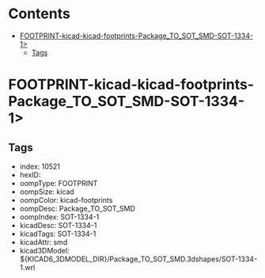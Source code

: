 



Contents
========

* [FOOTPRINT-kicad-kicad-footprints-Package_TO_SOT_SMD-SOT-1334-1>](#footprint-kicad-kicad-footprints-package_to_sot_smd-sot-1334-1)
	* [Tags](#tags)

# FOOTPRINT-kicad-kicad-footprints-Package_TO_SOT_SMD-SOT-1334-1>

## Tags

- index: 10521
- hexID: 
- oompType: FOOTPRINT
- oompSize: kicad
- oompColor: kicad-footprints
- oompDesc: Package_TO_SOT_SMD
- oompIndex: SOT-1334-1
- kicadDesc: SOT-1334-1
- kicadTags: SOT-1334-1
- kicadAttr: smd
- kicad3DModel: ${KICAD6_3DMODEL_DIR}/Package_TO_SOT_SMD.3dshapes/SOT-1334-1.wrl

